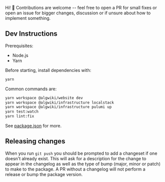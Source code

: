 Hi! 👋 Contributions are welcome -- feel free to open a PR for small fixes or open an issue for bigger changes, discussion or if unsure about how to implement something.

## Dev Instructions

Prerequisites:

- Node.js
- Yarn

Before starting, install dependencies with:

```sh
yarn
```

Common commands are:

```sh
yarn workspace @algwiki/website dev
yarn workspace @algwiki/infrastructure localstack
yarn workspace @algwiki/infrastructure pulumi up
yarn test:watch
yarn lint:fix
```

See [package.json](./package.json) for more.

## Releasing changes

When you run `git push` you should be prompted to add a changeset if one doesn't already exist. This will ask for a description for the change to appear in the changelog as well as the type of bump (major, minor or patch) to make to the package. A PR without a changelog will not perform a release or bump the package version.
